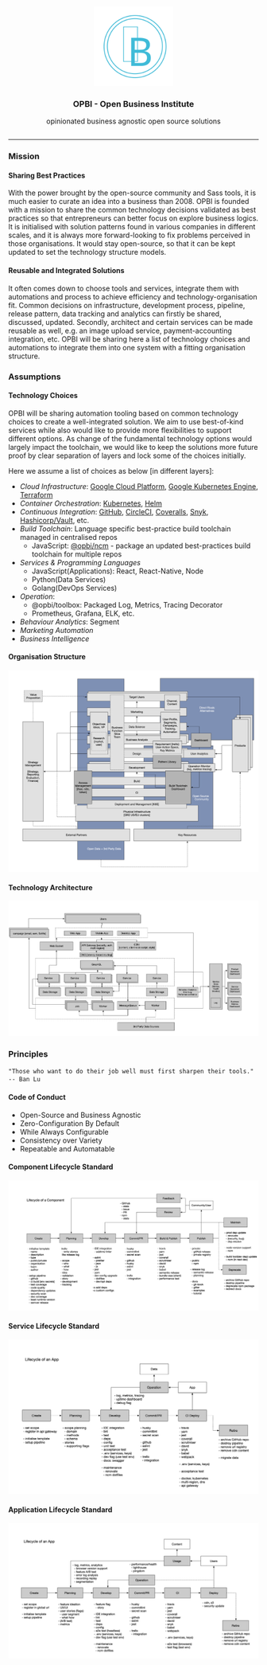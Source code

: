 <p align="center">
  <img alt="ncm" src="https://raw.githubusercontent.com/opbi/logo/master/opbi/opbi.svg?sanitize=true" width="160">
</p>

<h3 align="center">OPBI - Open Business Institute</h3>
<p align="center" style="margin-bottom: 2em;">opinionated business agnostic open source solutions</p>

---

### Mission

#### Sharing Best Practices
With the power brought by the open-source community and Sass tools, it is much easier to curate an idea into a business than 2008. OPBI is founded with a mission to share the common technology decisions validated as best practices so that entrepreneurs can better focus on explore business logics. It is initialised with solution patterns found in various companies in different scales, and it is always more forward-looking to fix problems perceived in those organisations. It would stay open-source, so that it can be kept updated to set the technology structure models.

#### Reusable and Integrated Solutions
It often comes down to choose tools and services, integrate them with automations and process to achieve efficiency and technology-organisation fit. Common decisions on infrastructure, development process, pipeline, release pattern, data tracking and analytics can firstly be shared, discussed, updated. Secondly, architect and certain services can be made reusable as well, e.g. an image upload service, payment-accounting integration, etc. OPBI will be sharing here a list of technology choices and automations to integrate them into one system with a fitting organisation structure.

### Assumptions

#### Technology Choices

OPBI will be sharing automation tooling based on common technology choices to create a well-integrated solution. We aim to use best-of-kind services while also would like to provide more flexibilities to support different options. As change of the fundamental technology options would largely impact the toolchain, we would like to keep the solutions more future proof by clear separation of layers and lock some of the choices initially.

Here we assume a list of choices as below [in different layers]:
- *Cloud Infrastructure*: [Google Cloud Platform](https://cloud.google.com/), [Google Kubernetes Engine](https://cloud.google.com/kubernetes-engine/), [Terraform](https://www.terraform.io/)
- *Container Orchestration*: [Kubernetes](https://github.com/kubernetes/kubernetes), [Helm](https://github.com/helm/helm)
- *Continuous Integration*: [GitHub](https://github.com/), [CircleCI](circleci.com), [Coveralls](http://coveralls.io), [Snyk](http://snyk.io), [Hashicorp/Vault](https://github.com/hashicorp/vault), etc.
- *Build Toolchain*: Language specific best-practice build toolchain managed in centralised repos
  - JavaScript: [@opbi/ncm](github.com/opbi/ncm) - package an updated best-practices build toolchain for multiple repos
- *Services & Programming Languages*
  - JavaScript(Applications): React, React-Native, Node
  - Python(Data Services)
  - Golang(DevOps Services)
- *Operation*:
  - @opbi/toolbox: Packaged Log, Metrics, Tracing Decorator
  - Prometheus, Grafana, ELK, etc.
- *Behaviour Analytics*: Segment
- *Marketing Automation*
- *Business Intelligence*

#### Organisation Structure

<p align="center">
  <img alt="ncm" src="https://raw.githubusercontent.com/opbi/graffle/master/organisation-structure.png">
</p>

#### Technology Architecture

<p align="center">
  <img alt="ncm" src="https://raw.githubusercontent.com/opbi/graffle/master/architecture-graph.png">
</p>

### Principles
```
"Those who want to do their job well must first sharpen their tools." -- Ban Lu
```
#### Code of Conduct

- Open-Source and Business Agnostic
- Zero-Configuration By Default
- While Always Configurable
- Consistency over Variety
- Repeatable and Automatable

#### Component Lifecycle Standard

<p align="center">
  <img alt="component" src="https://raw.githubusercontent.com/opbi/graffle/master/component-lifecycle.png">
</p>

#### Service Lifecycle Standard

<p align="center">
  <img alt="service" src="https://raw.githubusercontent.com/opbi/graffle/master/service-lifecycle.png">
</p>

#### Application Lifecycle Standard

<p align="center">
  <img alt="app" src="https://raw.githubusercontent.com/opbi/graffle/master/app-lifecycle.png">
</p>
